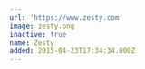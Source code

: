 ```yaml
---
url: 'https://www.zesty.com'
image: zesty.png
inactive: true
name: Zesty
added: 2015-04-23T17:34:34.000Z
---
```

